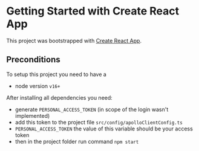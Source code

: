 # Getting Started with Create React App

This project was bootstrapped with [Create React App](https://github.com/facebook/create-react-app).

## Preconditions

To setup this project you need to have a

- node version `v16+`

After installing all dependencies you need:

- generate `PERSONAL_ACCESS_TOKEN` (in scope of the login wasn't implemented)
- add this token to the project file `src/config/apolloClientConfig.ts`
- `PERSONAL_ACCESS_TOKEN` the value of this variable should be your access token
- then in the project folder run command `npm start`
